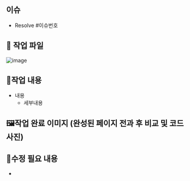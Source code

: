 ## 이슈
- Resolve #이슈번호


## 📁 작업 파일
![image](https://github.com/user-attachments/assets/543cdab5-523d-4f0a-8fd6-7e8afa3fa2b5)


## 📝작업 내용
- 내용
  - 세부내용


## 🖼️작업 완료 이미지 (완성된 페이지 전과 후 비교 및 코드 사진)


## 🚨수정 필요 내용
- 
